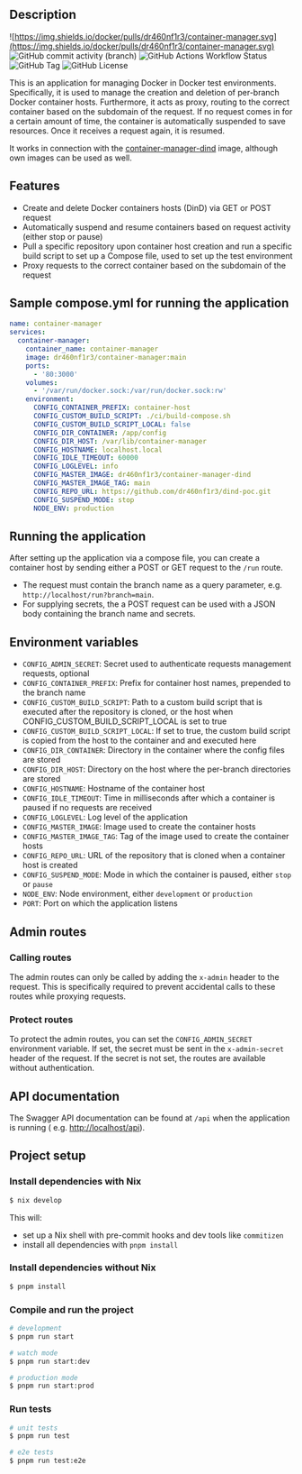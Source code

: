## Description

![https://img.shields.io/docker/pulls/dr460nf1r3/container-manager.svg](https://img.shields.io/docker/pulls/dr460nf1r3/container-manager.svg)
![GitHub commit activity (branch)](https://img.shields.io/github/commit-activity/m/dr460nf1r3/container-manager/main)
![GitHub Actions Workflow Status](https://img.shields.io/github/actions/workflow/status/dr460nf1r3/container-manager/publish-backend.yml)
![GitHub Tag](https://img.shields.io/github/v/tag/dr460nf1r3/container-manager)
![GitHub License](https://img.shields.io/github/license/dr460nf1r3/container-manager)

This is an application for managing Docker in Docker test environments.
Specifically, it is used to manage the creation and deletion of per-branch Docker container hosts.
Furthermore, it acts as proxy, routing to the correct container based on the subdomain of the request.
If no request comes in for a certain amount of time, the container is automatically suspended to save resources.
Once it receives a request again, it is resumed.

It works in connection with the [container-manager-dind](https://github.com/dr460nf1r3/container-manager-dind) image,
although own images can be used as well.

## Features

- Create and delete Docker containers hosts (DinD) via GET or POST request
- Automatically suspend and resume containers based on request activity (either stop or pause)
- Pull a specific repository upon container host creation and run a specific build script to set up a Compose file, used
  to set up the test environment
- Proxy requests to the correct container based on the subdomain of the request

## Sample compose.yml for running the application

```yaml
name: container-manager
services:
  container-manager:
    container_name: container-manager
    image: dr460nf1r3/container-manager:main
    ports:
      - '80:3000'
    volumes:
      - '/var/run/docker.sock:/var/run/docker.sock:rw'
    environment:
      CONFIG_CONTAINER_PREFIX: container-host
      CONFIG_CUSTOM_BUILD_SCRIPT: ./ci/build-compose.sh
      CONFIG_CUSTOM_BUILD_SCRIPT_LOCAL: false
      CONFIG_DIR_CONTAINER: /app/config
      CONFIG_DIR_HOST: /var/lib/container-manager
      CONFIG_HOSTNAME: localhost.local
      CONFIG_IDLE_TIMEOUT: 60000
      CONFIG_LOGLEVEL: info
      CONFIG_MASTER_IMAGE: dr460nf1r3/container-manager-dind
      CONFIG_MASTER_IMAGE_TAG: main
      CONFIG_REPO_URL: https://github.com/dr460nf1r3/dind-poc.git
      CONFIG_SUSPEND_MODE: stop
      NODE_ENV: production
```

## Running the application

After setting up the application via a compose file, you can create a container host by sending either a POST or GET
request to the `/run` route.

- The request must contain the branch name as a query parameter, e.g. `http://localhost/run?branch=main`.
- For supplying secrets, the a POST request can be used with a JSON body containing the branch name and secrets.

## Environment variables

- `CONFIG_ADMIN_SECRET`: Secret used to authenticate requests management requests, optional
- `CONFIG_CONTAINER_PREFIX`: Prefix for container host names, prepended to the branch name
- `CONFIG_CUSTOM_BUILD_SCRIPT`: Path to a custom build script that is executed after the repository is cloned, or the
  host when CONFIG_CUSTOM_BUILD_SCRIPT_LOCAL is set to true
- `CONFIG_CUSTOM_BUILD_SCRIPT_LOCAL`: If set to true, the custom build script is copied from the host to the container
  and and executed here
- `CONFIG_DIR_CONTAINER`: Directory in the container where the config files are stored
- `CONFIG_DIR_HOST`: Directory on the host where the per-branch directories are stored
- `CONFIG_HOSTNAME`: Hostname of the container host
- `CONFIG_IDLE_TIMEOUT`: Time in milliseconds after which a container is paused if no requests are received
- `CONFIG_LOGLEVEL`: Log level of the application
- `CONFIG_MASTER_IMAGE`: Image used to create the container hosts
- `CONFIG_MASTER_IMAGE_TAG`: Tag of the image used to create the container hosts
- `CONFIG_REPO_URL`: URL of the repository that is cloned when a container host is created
- `CONFIG_SUSPEND_MODE`: Mode in which the container is paused, either `stop` or `pause`
- `NODE_ENV`: Node environment, either `development` or `production`
- `PORT`: Port on which the application listens

## Admin routes

### Calling routes

The admin routes can only be called by adding the `x-admin` header to the request.
This is specifically required to prevent accidental calls to these routes while proxying requests.

### Protect routes

To protect the admin routes, you can set the `CONFIG_ADMIN_SECRET` environment variable.
If set, the secret must be sent in the `x-admin-secret` header of the request.
If the secret is not set, the routes are available without authentication.

## API documentation

The Swagger API documentation can be found at `/api` when the application is running (
e.g. [http://localhost/api](http://localhost/api)).

## Project setup

### Install dependencies with Nix

```bash
$ nix develop
```

This will:

- set up a Nix shell with pre-commit hooks and dev tools like `commitizen`
- install all dependencies with `pnpm install`

### Install dependencies without Nix

```bash
$ pnpm install
```

### Compile and run the project

```bash
# development
$ pnpm run start

# watch mode
$ pnpm run start:dev

# production mode
$ pnpm run start:prod
```

### Run tests

```bash
# unit tests
$ pnpm run test

# e2e tests
$ pnpm run test:e2e
```
